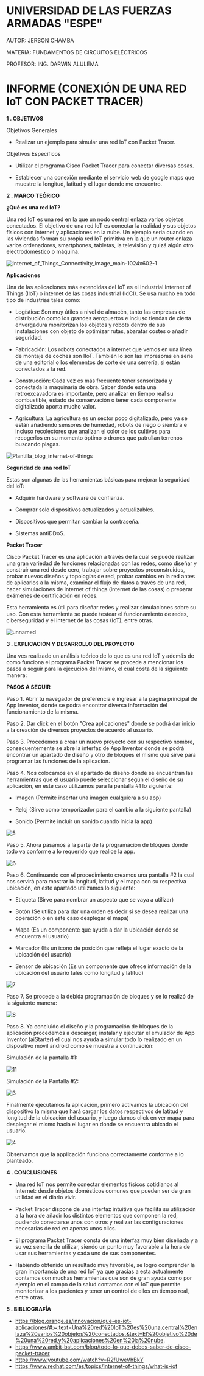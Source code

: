 # UNIVERSIDAD DE LAS FUERZAS ARMADAS "ESPE"

AUTOR: JERSON CHAMBA

MATERIA: FUNDAMENTOS DE CIRCUITOS ELÉCTRICOS

PROFESOR: ING. DARWIN ALULEMA

# INFORME (CONEXIÓN DE UNA RED IoT CON PACKET TRACER)

**1 . OBJETIVOS**

Objetivos Generales

- Realizar un ejemplo para simular una red IoT con Packet Tracer.

Objetivos Especificos

- Utilizar el programa Cisco Packet Tracer para conectar diversas cosas.
  
- Establecer una conexión mediante el servicio web de google maps que muestre la longitud, latitud y el lugar donde me encuentro. 

**2 . MARCO TEÓRICO**

**¿Qué es una red IoT?**

Una red IoT es una red en la que un nodo central enlaza varios objetos conectados. El objetivo de una red IoT es conectar la realidad y sus objetos físicos con internet y aplicaciones en la nube. 
Un ejemplo seria cuando en las viviendas forman su propia red IoT primitiva en la que un router enlaza varios ordenadores, smartphones, tabletas, la televisión y quizá algún otro electrodoméstico o máquina. 

![Internet_of_Things_Connectivity_image_main-1024x602-1](https://user-images.githubusercontent.com/84453441/133550992-7f916b45-f5e4-4ff5-8893-a67c67b94ee4.jpg)

**Aplicaciones**

Una de las aplicaciones más extendidas del IoT es el Industrial Internet of Things (IIoT) o internet de las cosas industrial (IdCI). 
Se usa mucho en todo tipo de industrias tales como:

- Logística: Son muy útiles a nivel de almacén, tanto las empresas de distribución como los grandes aeropuertos e incluso tiendas de cierta envergadura monitorizan los objetos y robots dentro de sus instalaciones con objeto de optimizar rutas, abaratar costes o añadir seguridad.

- Fabricación: Los robots conectados a internet que vemos en una línea de montaje de coches son IIoT. También lo son las impresoras en serie de una editorial o los elementos de corte de una serrería, si están conectados a la red. 

- Construcción: Cada vez es más frecuente tener sensorizada y conectada la maquinaria de obra. Saber dónde está una retroexcavadora es importante, pero analizar en tiempo real su combustible, estado de conservación o tener cada componente digitalizado aporta mucho valor. 

- Agricultura: La agricultura es un sector poco digitalizado, pero ya se están añadiendo sensores de humedad, robots de riego o siembra e incluso recolectores que analizan el color de los cultivos para recogerlos en su momento óptimo o drones que patrullan terrenos buscando plagas.

![Plantilla_blog_internet-of-things](https://user-images.githubusercontent.com/84453441/133730126-71c986b6-e9da-4120-bfed-cd52466beb49.jpg)

**Seguridad de una red IoT**

Estas son algunas de las herramientas básicas para mejorar la seguridad del IoT:

- Adquirir hardware y software de confianza. 

- Comprar solo dispositivos actualizados y actualizables. 

- Dispositivos que permitan cambiar la contraseña. 

- Sistemas antiDDoS.

**Packet Tracer** 

Cisco Packet Tracer es una aplicación a través de la cual se puede realizar una gran variedad de funciones relacionadas con las redes, como diseñar y construir una red desde cero, trabajar sobre proyectos preconstruidos, probar nuevos diseños y topologías de red, probar cambios en la red antes de aplicarlos a la misma, examinar el flujo de datos a través de una red, hacer simulaciones de Internet of things (internet de las cosas) o preparar exámenes de certificación en redes.

Esta herramienta es útil para diseñar redes y realizar simulaciones sobre su uso. Con esta herramienta se puede testear el funcionamiento de redes, ciberseguridad y el internet de las cosas (IoT), entre otras.

![unnamed](https://user-images.githubusercontent.com/84453441/133551199-9ddcaf8e-1146-47cd-806c-e4473cd0862e.png)

**3 . EXPLICACIÓN Y DESARROLLO DEL PROYECTO**

Una ves realizado un análisis teórico de lo que es una red IoT y además de como funciona el programa Packet Tracer se procede a mencionar los pasos a seguir para la ejecución del mismo, el cual costa de la siguiente manera:

**PASOS A SEGUIR**

Paso 1. Abrir tu navegador de preferencia e ingresar a la pagina principal de App Inventor, donde se podra encontrar diversa información del funcionamiento de la misma.

Paso 2. Dar click en el botón "Crea aplicaciones" donde se podrá dar inicio a la creación de diversos proyectos de acuerdo al usuario.

Paso 3. Procedemos a crear un nuevo proyecto con su respectivo nombre, consecuentemente se abre la interfaz de App Inventor donde se podrá encontrar un apartado de diseño y otro de bloques el mismo que sirve para programar las funciones de la aplicación.

Paso 4. Nos colocamos en el apartado de diseño donde se encuentran las herramientras que el usuario puede seleccionar según el diseño de su aplicación, en este caso utilizamos para la pantalla #1 lo siguiente:

- Imagen (Permite insertar una imagen cualquiera a su app)

- Reloj (Sirve como temporizador para el cambio a la siguiente pantalla)

- Sonido (Permite incluir un sonido cuando inicia la app)

![5](https://user-images.githubusercontent.com/84453441/129116658-42bfc798-1f0c-4cec-b21e-0a4b52614eb9.png)

Paso 5. Ahora pasamos a la parte de la programación de bloques donde todo va conforme a lo requerido que realice la app.

![6](https://user-images.githubusercontent.com/84453441/129117186-ecc15dfc-5a80-4a51-bbb1-d166674d7d54.png)

Paso 6. Continuando con el procedimiento creamos una pantalla #2 la cual nos servirá para mostrar la longitud, latitud y el mapa con su respectiva ubicación, en este apartado utilizamos lo siguiente:

- Etiqueta (Sirve para nombrar un aspecto que se vaya a utilizar)

- Botón (Se utiliza para dar una orden es decir si se desea realizar una operación o en este caso desplegar el mapa)

- Mapa (Es un componente que ayuda a dar la ubicación donde se encuentra el usuario)

- Marcador (Es un icono de posición que refleja el lugar exacto de la ubicación del usuario)

- Sensor de ubicación (Es un componente que ofrece información de la ubicación del usuario tales como longitud y latitud)

![7](https://user-images.githubusercontent.com/84453441/129117559-0d479262-709a-44c5-afd5-fc857ef62f1b.png)

Paso 7. Se procede a la debida programación de bloques y se lo realizó de la siguiente manera:

![8](https://user-images.githubusercontent.com/84453441/129118284-2a05578c-347c-49a4-a211-74667a9c77a5.png)

Paso 8. Ya concluido el diseño y la programación de bloques de la aplicación procedemos a descargar, instalar y ejecutar el emulador de App Inventor (aiStarter) el cual nos ayuda a simular todo lo realizado en un dispositivo móvil android como se muestra a continuación:

Simulación de la pantalla #1:

![11](https://user-images.githubusercontent.com/84453441/129118551-955adfc4-6b42-4d03-908e-693ed1a54392.png)

Simulación de la Pantalla #2:

![3](https://user-images.githubusercontent.com/84453441/129118658-5e87d497-bf28-4730-a0d2-073b64ff9fa6.png)

Finalmente ejecutamos la aplicación, primero activamos la ubicación del dispositivo la misma que hará cargar los datos respectivos de latitud y longitud de la ubicación del usuario, y luego damos click en ver mapa para desplegar el mismo hacia el lugar en donde se encuentra ubicado el usuario.

![4](https://user-images.githubusercontent.com/84453441/129118862-d0da6c93-ebc1-4e49-a60c-25f4f47afde7.png)

Observamos que la applicación funciona correctamente conforme a lo planteado.

**4 . CONCLUSIONES**

-	Una red IoT nos permite conectar elementos físicos cotidianos al Internet: desde objetos domésticos comunes que pueden ser de gran utilidad en el diario vivir.

-	Packet Tracer dispone de una interfaz intuitiva que facilita su utilización a la hora de añadir los distintos elementos que componen la red, pudiendo conectarse unos con otros y realizar las configuraciones necesarias de red en apenas unos clics.

- El programa Packet Tracer consta de una interfaz muy bien diseñada y a su vez sencilla de utilizar, siendo un punto muy favorable a la hora de usar sus herramientas y cada uno de sus componentes.

- Habiendo obtenido un resultado muy favorable, se logro comprender la gran importancia de una red IoT ya que gracias a esta actualmente contamos con muchas herramientas que son de gran ayuda como por ejemplo en el campo de la salud contamos con el IoT que permite monitorizar a los pacientes y tener un control de ellos en tiempo real, entre otras.

**5 . BIBLIOGRAFÍA**

- https://blog.orange.es/innovacion/que-es-iot-aplicaciones/#:~:text=Una%20red%20IoT%20es%20una,central%20enlaza%20varios%20objetos%20conectados.&text=El%20objetivo%20de%20una%20red,y%20aplicaciones%20en%20la%20nube.
- https://www.ambit-bst.com/blog/todo-lo-que-debes-saber-de-cisco-packet-tracer
- https://www.youtube.com/watch?v=R2fUweVhBkY
- https://www.redhat.com/es/topics/internet-of-things/what-is-iot
